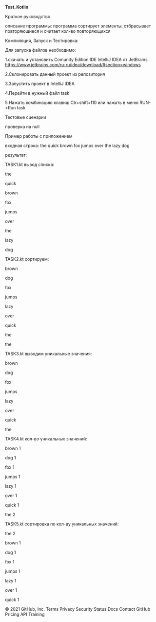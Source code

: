**Test_Kotlin**

Краткое руководство

описание программы: программа сортирует элементы, отбрасывает повторяющиеся и считает кол-во повторяющихся

Компиляция, Запуск и Тестировка:

Для запуска файлов необходимо:

1.скачать и установить Comunity Edition IDE IntelliJ IDEA от JetBrains https://www.jetbrains.com/ru-ru/idea/download/#section=windows

2.Склонировать данный проект из репозитория

3.Запустить проект в IntelliJ IDEA

4.Перейти в нужный файл task

5.Нажать комбинацию клавиш Ctr+shift+f10 или нажать в меню RUN->Run task

Тестовые сценарии

проверка на null

Пример работы с приложением

входная строка: the quick brown fox jumps over the lazy dog

результат:

TASK1.kt вывод списка:

the

quick

brown

fox

jumps

over

the

lazy

dog

TASK2.kt сортируем:

brown

dog

fox

jumps

lazy

over

quick

the

the

TASK3.kt выводим уникальные значения:

brown

dog

fox

jumps

lazy

over

quick

the

TASK4.kt кол-во уникальных значений:

brown 1

dog 1

fox 1

jumps 1

lazy 1

over 1

quick 1

the 2

TASK5.kt сортировка по кол-ву уникальных значений:

the 2

brown 1

dog 1

fox 1

jumps 1

lazy 1

over 1

quick 1

© 2021 GitHub, Inc. Terms Privacy Security Status Docs Contact GitHub Pricing API Training
